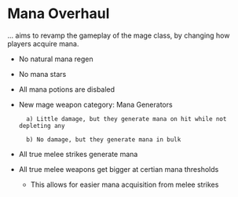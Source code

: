 # Mana Overhaul

... aims to revamp the gameplay of the mage class, by changing how players acquire mana.

- No natural mana regen
- No mana stars
- All mana potions are disbaled
- New mage weapon category: Mana Generators

		a) Little damage, but they generate mana on hit while not depleting any

		b) No damage, but they generate mana in bulk
- All true melee strikes generate mana
- All true melee weapons get bigger at certian mana thresholds
	- This allows for easier mana acquisition from melee strikes